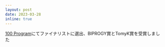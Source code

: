 ```yaml
---
layout: post
date: 2023-03-28
inline: true
---
```


[100 Program](https://100program.jp)にてファイナリストに選出、BIPROGY賞とTomyK賞を受賞しました
